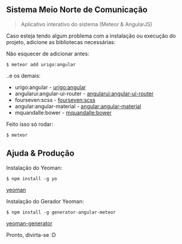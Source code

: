 ## Sistema Meio Norte de Comunicação

> Aplicativo interativo do sistema (Meteor & AngularJS)

Caso esteja tendo algum problema com a instalação ou execução do projeto, adicione as bibliotecas necessárias:

Não esquecer de adicionar antes:

    $ meteor add urigo:angular

..e os demais:

 - urigo:angular - [urigo:angular](https://github.com/Urigo/angular-meteor)
 - angularui:angular-ui-router - [angularui:angular-ui-router](https://github.com/angular-ui/ui-router)
 - fourseven:scss - [fourseven:scss](https://github.com/fourseven/meteor-scss)
 - angular:angular-material - [angular:angular-material](https://github.com/angular/material)
 - mquandalle:bower - [mquandalle:bower](https://github.com/mquandalle/meteor-bower)

Feito isso só rodar:

    $ meteor

## Ajuda & Produção

Instalação do Yeoman:

    $ npm install -g yo

[yeoman](http://yeoman.io/)

Instalação do Gerador Yeoman:

    $ npm install -g generator-angular-meteor

[yeoman-generator](https://github.com/ndxbxrme/generator-angular-meteor)

Pronto, divirta-se :D
